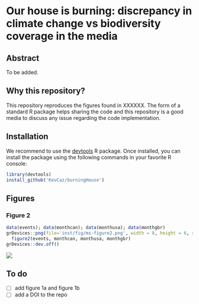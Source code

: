 # Our house is burning: discrepancy in climate change vs biodiversity coverage in the media


## Abstract

To be added.



## Why this repository?

This repository reproduces the figures found in XXXXXX.
The form of a standard R package helps sharing the code and this repository
is a good media to discuss any issue regarding the code implementation.


## Installation

We recommend to use the [devtools](https://cran.r-project.org/web/packages/devtools/index.html)
R package. Once installed, you can install the package using the following
commands in your favorite R console:

```r
library(devtools)
install_github('KevCaz/burningHouse')
```

## Figures

### Figure 2

```r
data(events); data(monthcan); data(monthusa); data(monthgbr)
grDevices::png(file='inst/fig/ms-figure2.png', width = 8, height = 6, res = 300, unit = 'in')
  figure2(events, monthcan, monthusa, monthgbr)
grDevices::dev.off()
```

![](inst/ms-figure2.png)



## To do

- [ ] add figure 1a and figure 1b
- [ ] add a DOI to the repo

